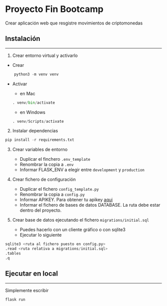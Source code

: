 # Proyecto Fin Bootcamp

Crear aplicación web que resgistre movimientos de criptomonedas 

## Instalación 

---

1. Crear entorno virtual y activarlo

* Crear

```python
    python3 -m venv venv 
```

* Activar 
    
    - en Mac

    
    ```python
    . venv/bin/activate
    ```

    - en Windows

    ```python
    . venv/Scripts/activate
    ```

2. Instalar dependencias

```python
pip install -r requirements.txt
```

3. Crear variables de entorno 

    * Duplicar el finchero `.env_template`
    * Renombrar la copia a `.env`
    * Informar FLASK_ENV a elegir entre `development` y `production` 
    

4. Crear fichero de configuración 

    * Duplicar el fichero `config_template.py`
    * Renombrar la copia a `config.py`
    * Informar APIKEY. Para obtener tu apikey [aqui](https://coinmarketcap.com/api/)
    * Informar el fichero de bases de datos DATABASE. La ruta debe estar dentro del proyecto.
    

5. Crear base de datos ejecutando el fichero `migrations/initial.sql`

    * Puedes hacerlo con un cliente gráfico o con sqlite3
    * Ejecutar lo siguiente

```python
sqlite3 <ruta al fichero puesto en config.py>
.read <ruta relativa a migrations/initial.sql>
.tables
.q
```

## Ejecutar en local 
---

Simplemente escribir 

```python
flask run
```
